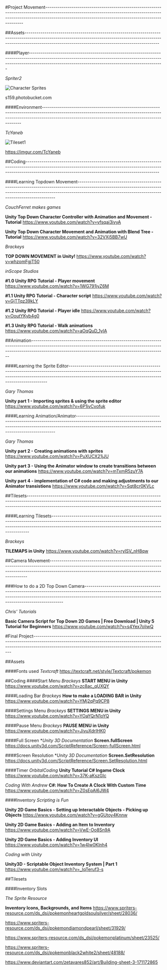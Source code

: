 #Project Movement-------------------------------------------------------------------------------------------------------------------------------------------------------------------------------------------------------------------------------

##Assets-------------------------------------------------------------------------------------------------------------------------------------------------------------------------------------------------------------------------------

####Player-------------------------------------------------------------------------------------------------------------------------------------------------------------------------------------------------------------------------------

*Spriter2*

![Character Sprites](https://i.pinimg.com/564x/fe/74/f3/fe74f323114c04bc5d66cf8090cbbac3.jpg)

s159.photobucket.com

####Environment-------------------------------------------------------------------------------------------------------------------------------------------------------------------------------------------------------------------------------

*TcYaneb*

![Tileset1](http://i.imgur.com/TcYaneb.png)

https://imgur.com/TcYaneb

##Coding-------------------------------------------------------------------------------------------------------------------------------------------------------------------------------------------------------------------------------

####Learning Topdown Movement-------------------------------------------------------------------------------------------------------------------------------------------------------------------------------------------------------------------------------

*CouchFerret makes games*

**Unity Top Down Character Controller with Animation and Movement - Tutorial**
https://www.youtube.com/watch?v=yfsqai3ivyA

**Unity Top Down Character Movement and Animation with Blend Tree - Tutorial**
https://www.youtube.com/watch?v=32VXj5BB7wU

*Brackeys*

**TOP DOWN MOVEMENT in Unity!**
https://www.youtube.com/watch?v=whzomFgjT50

*inScope Studios*

**#1.0 Unity RPG Tutorial - Player movement**
https://www.youtube.com/watch?v=1WG791jyZ6M

**#1.1 Unity RPG Tutorial - Character script**
https://www.youtube.com/watch?v=GjTTqz39kLY

**#1.2 Unity RPG Tutorial - Player idle**
https://www.youtube.com/watch?v=OoutYKyb4g0

**#1.3 Unity RPG Tutorial - Walk animations**
https://www.youtube.com/watch?v=aOqQuD_1ylA

##Animation-------------------------------------------------------------------------------------------------------------------------------------------------------------------------------------------------------------------------------

####Learning the Sprite Editor-------------------------------------------------------------------------------------------------------------------------------------------------------------------------------------------------------------------------------

*Gary Thomas*

**Unity part 1 - Importing sprites & using the sprite editor**
https://www.youtube.com/watch?v=6P1ivCvofuk


####Learning Animation/Animator-------------------------------------------------------------------------------------------------------------------------------------------------------------------------------------------------------------------------------

*Gary Thomas*

**Unity part 2 - Creating animations with sprites**
https://www.youtube.com/watch?v=PuXUCX21jJU

**Unity part 3 - Using the Animator window to create transitions between our animations**
https://www.youtube.com/watch?v=mTxmR5zuY7A

**Unity part 4 - implementation of C# code and making adjustments to our Animator transistions**
https://www.youtube.com/watch?v=Sqt8cr0KVLc

##Tilesets-------------------------------------------------------------------------------------------------------------------------------------------------------------------------------------------------------------------------------

####Learning Tilesets-------------------------------------------------------------------------------------------------------------------------------------------------------------------------------------------------------------------------------

*Brackeys*

**TILEMAPS in Unity**
https://www.youtube.com/watch?v=ryISV_nH8qw

##Camera Movement-------------------------------------------------------------------------------------------------------------------------------------------------------------------------------------------------------------------------------

###How to do a 2D Top Down Camera-------------------------------------------------------------------------------------------------------------------------------------------------------------------------------------------------------------------------------

*Chris' Tutorials*

**Basic Camera Script for Top Down 2D Games | Free Download | Unity 5 Tutorial for Beginners**
https://www.youtube.com/watch?v=s4Yex7oliwQ


#Final Project-------------------------------------------------------------------------------------------------------------------------------------------------------------------------------------------------------------------------------

##Assets

####Fonts used
*Textcraft*
https://textcraft.net/style/Textcraft/pokemon

##Coding
####Start Menu
*Brackeys*
**START MENU in Unity**
https://www.youtube.com/watch?v=zc8ac_qUXQY

####Loading Bar
*Brackeys*
**How to make a LOADING BAR in Unity**
https://www.youtube.com/watch?v=YMj2qPq9CP8

####Settings Menu
*Brackeys*
**SETTINGS MENU in Unity**
https://www.youtube.com/watch?v=YOaYQrN1oYQ

####Pause Menu
*Brackeys*
**PAUSE MENU in Unity**
https://www.youtube.com/watch?v=JivuXdrIHK0

####Full Screen
**Unity 3D Documentation*
**Screen.fullScreen**
https://docs.unity3d.com/ScriptReference/Screen-fullScreen.html

####Screen Resolution
**Unity 3D Documentation*
**Screen.SetResolution**
https://docs.unity3d.com/ScriptReference/Screen.SetResolution.html

####Timer
*OrbitalCoding*
**Unity Tutorial C# Ingame Clock**
https://www.youtube.com/watch?v=37K-aKszGlc

*Coding With Andrew*
**C#: How To Create A Clock With Custom Time**
https://www.youtube.com/watch?v=Z0sEpAl6JW4

####Inventory
*Scripting is Fun*

**Unity 2D Game Basics - Setting up Interactable Objects - Picking up Objects**
https://www.youtube.com/watch?v=gGUtoy4Knnw

**Unity 2D Game Basics - Adding an Item to Inventory**
https://www.youtube.com/watch?v=VwE-Oo8Sn9A

**Unity 2D Game Basics - Adding Inventory UI**
https://www.youtube.com/watch?v=1w4Iw0Klnh4


*Coding with Unity*

**Unity3D - Scriptable Object Inventory System | Part 1**
https://www.youtube.com/watch?v=_IqTeruf3-s

##Tilesets

####Inventory Slots

*The Sprite Resource*

**Inventory Icons, Backgrounds,  and Items**
https://www.spriters-resource.com/ds_dsi/pokemonheartgoldsoulsilver/sheet/28036/

https://www.spriters-resource.com/ds_dsi/pokemondiamondpearl/sheet/31929/

https://www.spriters-resource.com/ds_dsi/pokemonplatinum/sheet/23525/

https://www.spriters-resource.com/ds_dsi/pokemonblack2white2/sheet/48188/

https://www.deviantart.com/zetavares852/art/Building-sheet-3-171172865